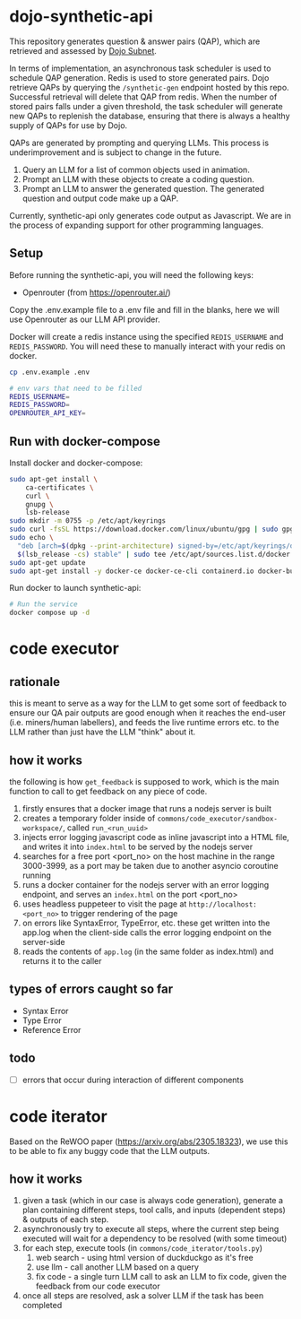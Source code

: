 # dojo-synthetic-api

This repository generates question & answer pairs (QAP), which are retrieved and assessed by [Dojo Subnet](https://github.com/tensorplex-labs/dojo).

In terms of implementation, an asynchronous task scheduler is used to schedule QAP generation. Redis is used to store generated pairs. Dojo retrieve QAPs by querying the `/synthetic-gen` endpoint hosted by this repo. Successful retrieval will delete that QAP from redis. When the number of stored pairs falls under a given threshold, the task scheduler will generate new QAPs to replenish the database, ensuring that there is always a healthy supply of QAPs for use by Dojo.

QAPs are generated by prompting and querying LLMs. This process is underimprovement and is subject to change in the future.

1. Query an LLM for a list of common objects used in animation.
2. Prompt an LLM with these objects to create a coding question.
3. Prompt an LLM to answer the generated question. The generated question and output code make up a QAP.

Currently, synthetic-api only generates code output as Javascript. We are in the process of expanding support for other programming languages.

## Setup

Before running the synthetic-api, you will need the following keys:

- Openrouter (from https://openrouter.ai/)

Copy the .env.example file to a .env file and fill in the blanks, here we will use Openrouter as our LLM API provider.

Docker will create a redis instance using the specified `REDIS_USERNAME` and `REDIS_PASSWORD`. You will need these to manually interact with your redis on docker.

```bash
cp .env.example .env

# env vars that need to be filled
REDIS_USERNAME=
REDIS_PASSWORD=
OPENROUTER_API_KEY=
```

## Run with docker-compose

Install docker and docker-compose:

```bash
sudo apt-get install \
    ca-certificates \
    curl \
    gnupg \
    lsb-release
sudo mkdir -m 0755 -p /etc/apt/keyrings
sudo curl -fsSL https://download.docker.com/linux/ubuntu/gpg | sudo gpg --dearmor -o /etc/apt/keyrings/docker.gpg
sudo echo \
  "deb [arch=$(dpkg --print-architecture) signed-by=/etc/apt/keyrings/docker.gpg] https://download.docker.com/linux/ubuntu \
  $(lsb_release -cs) stable" | sudo tee /etc/apt/sources.list.d/docker.list > /dev/null
sudo apt-get update
sudo apt-get install -y docker-ce docker-ce-cli containerd.io docker-buildx-plugin docker-compose-plugin
```

Run docker to launch synthetic-api:

```bash
# Run the service
docker compose up -d
```

# code executor

## rationale

this is meant to serve as a way for the LLM to get some sort of feedback to ensure our QA pair outputs are good enough when it reaches the end-user (i.e. miners/human labellers), and feeds the live runtime errors etc. to the LLM rather than just have the LLM "think" about it.

## how it works

the following is how `get_feedback` is supposed to work, which is the main function to call to get feedback on any piece of code.

1. firstly ensures that a docker image that runs a nodejs server is built
2. creates a temporary folder inside of `commons/code_executor/sandbox-workspace/`, called `run_<run_uuid>`
3. injects error logging javascript code as inline javascript into a HTML file, and writes it into `index.html` to be served by the nodejs server
4. searches for a free port <port_no> on the host machine in the range 3000-3999, as a port may be taken due to another asyncio coroutine running
5. runs a docker container for the nodejs server with an error logging endpoint, and serves an `index.html` on the port <port_no>
6. uses headless puppeteer to visit the page at `http://localhost:<port_no>` to trigger rendering of the page
7. on errors like SyntaxError, TypeError, etc. these get written into the app.log when the client-side calls the error logging endpoint on the server-side
8. reads the contents of `app.log` (in the same folder as index.html) and returns it to the caller

## types of errors caught so far

- Syntax Error
- Type Error
- Reference Error

## todo

- [ ] errors that occur during interaction of different components

# code iterator

Based on the ReWOO paper (https://arxiv.org/abs/2305.18323), we use this to be able to fix any buggy code that the LLM outputs.

## how it works

1. given a task (which in our case is always code generation), generate a plan containing different steps, tool calls, and inputs (dependent steps) & outputs of each step.
2. asynchronously try to execute all steps, where the current step being executed will wait for a dependency to be resolved (with some timeout)
3. for each step, execute tools (in `commons/code_iterator/tools.py`)
   1. web search - using html version of duckduckgo as it's free
   2. use llm - call another LLM based on a query
   3. fix code - a single turn LLM call to ask an LLM to fix code, given the feedback from our code executor
4. once all steps are resolved, ask a solver LLM if the task has been completed
